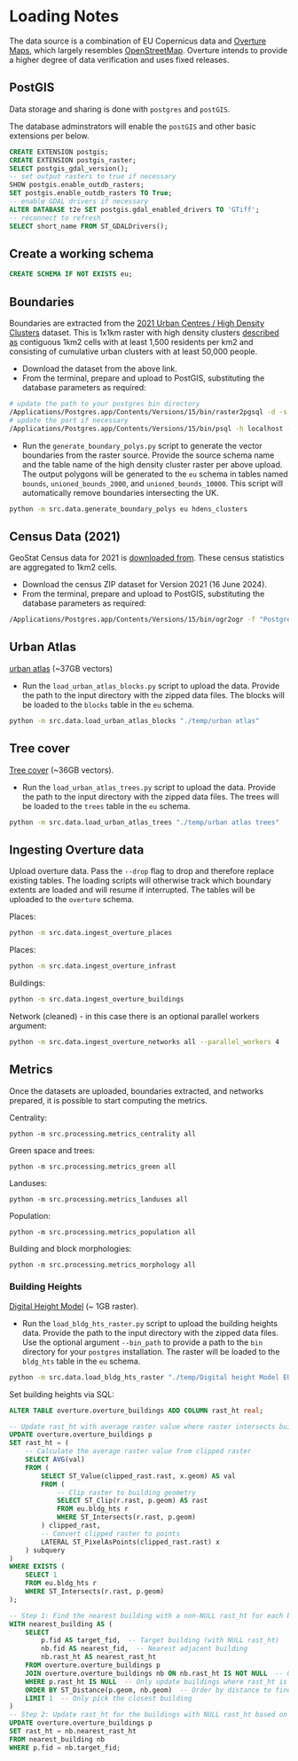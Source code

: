 # Loading Notes

The data source is a combination of EU Copernicus data and [Overture Maps](https://overturemaps.org), which largely resembles [OpenStreetMap](https://www.openstreetmap.org). Overture intends to provide a higher degree of data verification and uses fixed releases.

## PostGIS

Data storage and sharing is done with `postgres` and `postGIS`.

The database adminstrators will enable the `postGIS` and other basic extensions per below.

```sql
CREATE EXTENSION postgis;
CREATE EXTENSION postgis_raster;
SELECT postgis_gdal_version();
-- set output rasters to true if necessary
SHOW postgis.enable_outdb_rasters;
SET postgis.enable_outdb_rasters TO True;
-- enable GDAL drivers if necessary
ALTER DATABASE t2e SET postgis.gdal_enabled_drivers TO 'GTiff';
-- reconnect to refresh
SELECT short_name FROM ST_GDALDrivers();
```

## Create a working schema

```sql
CREATE SCHEMA IF NOT EXISTS eu;
```

## Boundaries

Boundaries are extracted from the [2021 Urban Centres / High Density Clusters](https://ec.europa.eu/eurostat/web/gisco/geodata/population-distribution/clusters) dataset. This is 1x1km raster with high density clusters [described as](https://ec.europa.eu/eurostat/statistics-explained/index.php?title=Territorial_typologies#Typologies) contiguous 1km2 cells with at least 1,500 residents per km2 and consisting of cumulative urban clusters with at least 50,000 people.

- Download the dataset from the above link.
- From the terminal, prepare and upload to PostGIS, substituting the database parameters as required:

```bash
# update the path to your postgres bin directory
/Applications/Postgres.app/Contents/Versions/15/bin/raster2pgsql -d -s 3035 -I -C -M -F -t auto HDENS_CLST_2021.tif eu.hdens_clusters > output.sql
# update the port if necessary
/Applications/Postgres.app/Contents/Versions/15/bin/psql -h localhost -U editor -d t2e -W -p 5435 -f output.sql
```

- Run the `generate_boundary_polys.py` script to generate the vector boundaries from the raster source. Provide the source schema name and the table name of the high density cluster raster per above upload. The output polygons will be generated to the `eu` schema in tables named `bounds`, `unioned_bounds_2000`, and `unioned_bounds_10000`. This script will automatically remove boundaries intersecting the UK.

```bash
python -m src.data.generate_boundary_polys eu hdens_clusters
```

## Census Data (2021)

GeoStat Census data for 2021 is [downloaded from](https://ec.europa.eu/eurostat/web/gisco/geodata/population-distribution/geostat). These census statistics are aggregated to 1km2 cells.

- Download the census ZIP dataset for Version 2021 (16 June 2024).
- From the terminal, prepare and upload to PostGIS, substituting the database parameters as required:

```bash
/Applications/Postgres.app/Contents/Versions/15/bin/ogr2ogr -f "PostgreSQL" PG:"host=localhost dbname=t2e user=editor port=5435 password='<insert>'" "temp/Eurostat_Census-GRID_2021_V2-0/ESTAT_Census_2021_V2.gpkg" -nln eu.stats -progress
```

## Urban Atlas

[urban atlas](https://land.copernicus.eu/local/urban-atlas/urban-atlas-2018) (~37GB vectors)

- Run the `load_urban_atlas_blocks.py` script to upload the data. Provide the path to the input directory with the zipped data files. The blocks will be loaded to the `blocks` table in the `eu` schema.

```bash
python -m src.data.load_urban_atlas_blocks "./temp/urban atlas"
```

## Tree cover

[Tree cover](https://land.copernicus.eu/local/urban-atlas/street-tree-layer-stl-2018) (~36GB vectors).

- Run the `load_urban_atlas_trees.py` script to upload the data. Provide the path to the input directory with the zipped data files. The trees will be loaded to the `trees` table in the `eu` schema.

```bash
python -m src.data.load_urban_atlas_trees "./temp/urban atlas trees"
```

## Ingesting Overture data

Upload overture data. Pass the `--drop` flag to drop and therefore replace existing tables. The loading scripts will otherwise track which boundary extents are loaded and will resume if interrupted. The tables will be uploaded to the `overture` schema.

Places:

```bash
python -m src.data.ingest_overture_places
```

Places:

```bash
python -m src.data.ingest_overture_infrast
```

Buildings:

```bash
python -m src.data.ingest_overture_buildings
```

Network (cleaned) - in this case there is an optional parallel workers argument:

```bash
python -m src.data.ingest_overture_networks all --parallel_workers 4
```

## Metrics

Once the datasets are uploaded, boundaries extracted, and networks prepared, it is possible to start computing the metrics.

Centrality:

`python -m src.processing.metrics_centrality all`

Green space and trees:

`python -m src.processing.metrics_green all`

Landuses:

`python -m src.processing.metrics_landuses all`

Population:

`python -m src.processing.metrics_population all`

Building and block morphologies:

`python -m src.processing.metrics_morphology all`

### Building Heights

[Digital Height Model](https://land.copernicus.eu/local/urban-atlas/building-height-2012) (~ 1GB raster).

- Run the `load_bldg_hts_raster.py` script to upload the building heights data. Provide the path to the input directory with the zipped data files. Use the optional argument `--bin_path` to provide a path to the `bin` directory for your `postgres` installation. The raster will be loaded to the `bldg_hts` table in the `eu` schema.

```bash
python -m src.data.load_bldg_hts_raster "./temp/Digital height Model EU" --bin_path /Applications/Postgres.app/Contents/Versions/15/bin/
```

Set building heights via SQL:

```sql
ALTER TABLE overture.overture_buildings ADD COLUMN rast_ht real;

-- Update rast_ht with average raster value where raster intersects building geometry
UPDATE overture.overture_buildings p
SET rast_ht = (
    -- Calculate the average raster value from clipped raster
    SELECT AVG(val)
    FROM (
        SELECT ST_Value(clipped_rast.rast, x.geom) AS val
        FROM (
            -- Clip raster to building geometry
            SELECT ST_Clip(r.rast, p.geom) AS rast
            FROM eu.bldg_hts r
            WHERE ST_Intersects(r.rast, p.geom)
        ) clipped_rast,
        -- Convert clipped raster to points
        LATERAL ST_PixelAsPoints(clipped_rast.rast) x
    ) subquery
)
WHERE EXISTS (
    SELECT 1
    FROM eu.bldg_hts r
    WHERE ST_Intersects(r.rast, p.geom)
);

-- Step 1: Find the nearest building with a non-NULL rast_ht for each building with NULL rast_ht
WITH nearest_building AS (
    SELECT
        p.fid AS target_fid,  -- Target building (with NULL rast_ht)
        nb.fid AS nearest_fid,  -- Nearest adjacent building
        nb.rast_ht AS nearest_rast_ht
    FROM overture.overture_buildings p
    JOIN overture.overture_buildings nb ON nb.rast_ht IS NOT NULL  -- Only consider buildings with valid rast_ht
    WHERE p.rast_ht IS NULL  -- Only update buildings where rast_ht is NULL
    ORDER BY ST_Distance(p.geom, nb.geom)  -- Order by distance to find the nearest building
    LIMIT 1  -- Only pick the closest building
)
-- Step 2: Update rast_ht for the buildings with NULL rast_ht based on the nearest building's rast_ht
UPDATE overture.overture_buildings p
SET rast_ht = nb.nearest_rast_ht
FROM nearest_building nb
WHERE p.fid = nb.target_fid;
```

